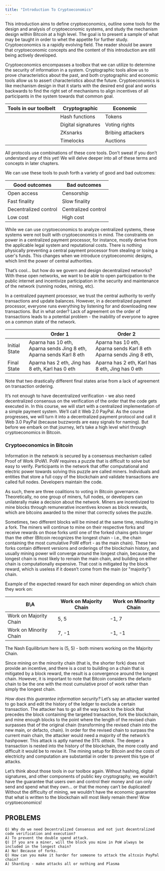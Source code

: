 ```yaml
---
title: "Introduction To Cryptoeconomics"
---
```


This introduction aims to define cryptoeconomics, outline some tools for the design and analysis of cryptoeconomic systems, and study the mechanism design within Bitcoin at a high level. The goal is to present a sample of what may be taught in order to whet the appetite for further study. Cryptoeconomics is a rapidly evolving field. The reader should be aware that cryptoeconomic concepts and the content of this introduction are still being actively developed.

Cryptoeconomics encompasses a toolbox that we can utilize to determine the security of information in a system. Cryptographic tools allow us to prove characteristics about the past, and both cryptographic and economic tools allow us to assert characteristics about the future. Cryptoeconomics is like mechanism design in that it starts with the desired end goal and works backwards to find the right set of mechanisms to align incentives of all participants in the system towards that common goal. 

|  Tools in  our toolbelt |  Cryptographic     |      Economic    |
|-------------------------|--------------------|------------------|
|                         | Hash functions     | Tokens           |
|                         | Digital signatures | Voting rights    |   
|                         | ZKsnarks           | Bribing attackers|  
|                         | Timelocks          | Auctions         |  

All protocols use combinations of these core tools. Don’t sweat if you don’t understand any of this yet! We will delve deeper into all of these terms and concepts in later chapters. 

We can use these tools to push forth a variety of good and bad outcomes:
  
| Good outcomes         | Bad outcomes        |
|-----------------------|---------------------|
| Open access           | Censorship          |
| Fast finality         | Slow finality       |
| Decentralized control | Centralized control |
| Low cost              | High cost           |

While we can use cryptoeconomics to analyze centralized systems, these systems were not built with cryptoeconomics in mind. The constraints on power in a centralized payment processor, for instance, mostly derive from the applicable legal system and reputational costs. There is nothing physically preventing a central payment processor from stealing or losing a user's funds. This changes when we introduce cryptoeconomic designs, which limit the power of central authorities.

That’s cool… but how do we govern and design decentralized networks? With these open networks, we want to be able to open participation to the public internet and incentivize participation in the security and maintenance of the network (running nodes, mining, etc).

In a centralized payment processor, we trust the central authority to verify transactions and update balances. However, in a decentralized payment processor, everyone runs everything by listening for and downloading new transactions. But in what order? Lack of agreement on the order of transactions leads to a potential problem - the inability of everyone to agree on a common state of the network.

  
|               | Order 1                                                             | Order 2                                                              |
|---------------|---------------------------------------------------------------------|----------------------------------------------------------------------|
| Initial State | Aparna has 10 eth, Aparna sends Jing 8 eth, Aparna sends Karl 8 eth | Aparna has 10 eth, Aparna sends Karl 8 eth Aparna sends Jing 8 eth, |
| Final State   | Aparna has 2 eth, Jing has 8 eth, Karl has 0 eth                    | Aparna has 2 eth, Karl has 8 eth, Jing has 0 eth         |

Note that two drastically different final states arise from a lack of agreement on transaction ordering.

It’s not enough to have decentralized verification - we also need decentralized consensus on the verification of the order that the code gets executed in. In this course, we will start with a centralized implementation of a simple payment system. We’ll call it Web 2.0 PayPal. As the course progresses, we will turn it into a decentralized payment protocol and call it Web 3.0 PayPal (because buzzwords are easy signals for naming). But before we embark on that journey, let’s take a high level whirl through cryptoeconomics in Bitcoin. 

### Cryptoeconomics in Bitcoin
Information in the network is secured by a consensus mechanism called Proof of Work (PoW). PoW requires a puzzle that is difficult to solve but easy to verify. Participants in the network that offer computational and electric power towards solving this puzzle are called miners. Individuals and entities that store a full copy of the blockchain and validate transactions are called full nodes. Developers maintain the code.

As such, there are three coalitions to voting in Bitcoin governance. Theoretically, no one group of miners, full nodes, or developers can unilaterally make a decision about the network. Miners are incentivized to mine blocks through remunerative incentives known as block rewards, which are bitcoins awarded to the miner that correctly solves the puzzle. 

Sometimes, two different blocks will be mined at the same time, resulting in a fork. The miners will continue to mine on their respective forks and receive rewards on those forks until one of the forked chains gets longer than the other (Bitcoin recognizes the longest chain - i.e., the chain containing the most cumulative PoW effort - as the main chain). These two forks contain different versions and orderings of the blockchain history, and usually mining power will converge around the longest chain, because the longest chain is most likely to remain the main chain, and building on either chain is computationally expensive. That cost is mitigated by the block reward, which is useless if it doesn’t come from the main (or "majority") chain.

Example of the expected reward for each miner depending on which chain they work on:
  
|  B\A                   | Work on Majority Chain | Work on Minority Chain |
|------------------------|------------------------|------------------------|
| Work on Majority Chain |          5, 5          |          -1, 7         |
| Work on Minority Chain |          7, -1         |         -1, -1         |

The Nash Equilibrium here is (5, 5) - both miners working on the Majority Chain.

Since mining on the minority chain (that is, the shorter fork) does not provide an incentive, and there is a cost to building on a chain that is mitigated by a block reward, the result is a convergence around the longest chain. However, it is important to note that Bitcoin considers the defacto chain to be the one with the most cumulative proof of work rather than simply the longest chain.

*How does this guarantee information security?* Let’s say an attacker wanted to go back and edit the history of the ledger to exclude a certain transaction. The attacker has to go all the way back to the block that precedes the block containing the targeted transaction, fork the blockchain, and mine enough blocks to the point where the length of the revised chain surpasses that of the original chain (transforming the revised chain into the new main, or defacto, chain). In order for the revised chain to surpass the current main chain, the attacker would need a majority of the network’s hashpower. This attack is aptly named the *51% attack*. The deeper a transaction is nested into the history of the blockchain, the more costly and difficult it would be to revise it. The mining setup for Bitcoin and the costs of electricity and computation are substantial in order to prevent this type of attacks.

Let’s think about those tools in our toolbox again. Without hashing, digital signatures, and other components of public key cryptography, we wouldn’t have the guarantee that users own and control their money and can only send and spend what they own… or that the money can’t be duplicated! Without the difficulty of mining, we wouldn’t have the economic guarantee that what is written to the blockchain will most likely remain there! Wow cryptoeconomics!

## PROBLEMS

```
Q) Why do we need Decentralized Consensus and not just decentralized code verification and execution?
A) To prevent the double spend attack.
Q) If you are a miner, will the block you mine in PoW always be included in the longest chain?
A) No! Because of forks.
Q) How can you make it harder for someone to attack the altcoin PayPal chain?
A) Sharding - make attacks all or nothing and Plasma 
```

